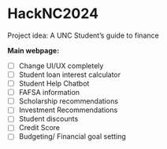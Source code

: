 # HackNC2024
Project idea: A UNC Student’s guide to finance 

**Main webpage:**

- [ ]  Change UI/UX completely
- [ ]  Student loan interest calculator
- [ ]  Student Help Chatbot
- [ ]  FAFSA information
- [ ]  Scholarship recommendations
- [ ]  Investment Recommendations
- [ ]  Student discounts
- [ ]  Credit Score
- [ ]  Budgeting/ Financial goal setting
